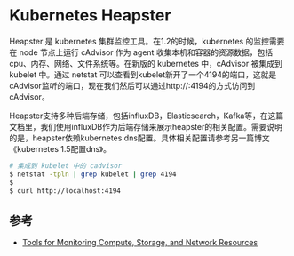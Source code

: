 # Kubernetes Heapster

Heapster 是 kubernetes 集群监控工具。在1.2的时候，kubernetes 的监控需要在 node 节点上运行 cAdvisor 作为 agent 收集本机和容器的资源数据，包括cpu、内存、网络、文件系统等。在新版的 kubernetes 中，cAdvisor 被集成到 kubelet 中。通过 netstat 可以查看到kubelet新开了一个4194的端口，这就是cAdvisor监听的端口，现在我们然后可以通过http://<node-ip>:4194的方式访问到cAdvisor。

Heapster支持多种后端存储，包括influxDB，Elasticsearch，Kafka等，在这篇文档里，我们使用influxDB作为后端存储来展示heapster的相关配置。需要说明的是，heapster依赖kubernetes dns配置。具体相关配置请参考另一篇博文《kubernetes 1.5配置dns》。

```bash
# 集成到 kubelet 中的 cadvisor
$ netstat -tpln | grep kubelet | grep 4194
$
$ curl http://localhost:4194
```


## 参考

* [Tools for Monitoring Compute, Storage, and Network Resources](https://kubernetes.io/docs/tasks/debug-application-cluster/resource-usage-monitoring/)